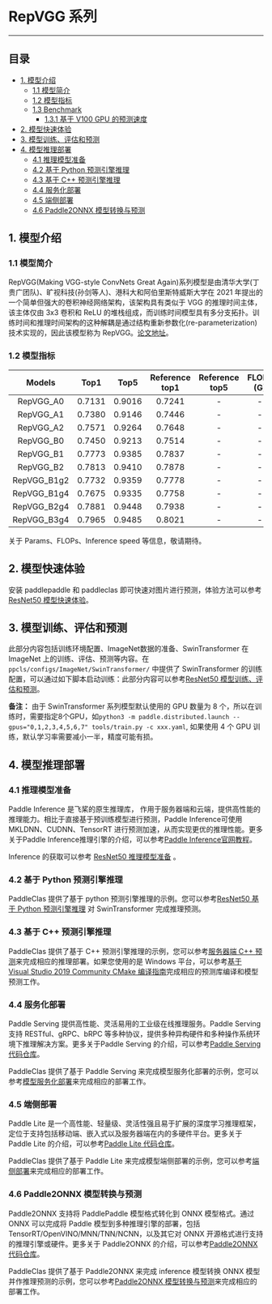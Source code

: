 # RepVGG 系列
-----

## 目录

- [1. 模型介绍](#1)
    - [1.1 模型简介](#1.1)
    - [1.2 模型指标](#1.2)
    - [1.3 Benchmark](#1.3)
      - [1.3.1 基于 V100 GPU 的预测速度](#1.3.1)
- [2. 模型快速体验](#2)
- [3. 模型训练、评估和预测](#3)
- [4. 模型推理部署](#4)
  - [4.1 推理模型准备](#4.1)
  - [4.2 基于 Python 预测引擎推理](#4.2)
  - [4.3 基于 C++ 预测引擎推理](#4.3)
  - [4.4 服务化部署](#4.4)
  - [4.5 端侧部署](#4.5)
  - [4.6 Paddle2ONNX 模型转换与预测](#4.6)

<a name='1'></a>

## 1. 模型介绍

<a name='1.1'></a>

### 1.1 模型简介

RepVGG(Making VGG-style ConvNets Great Again)系列模型是由清华大学(丁贵广团队)、旷视科技(孙剑等人)、港科大和阿伯里斯特威斯大学在 2021 年提出的一个简单但强大的卷积神经网络架构，该架构具有类似于 VGG 的推理时间主体，该主体仅由 3x3 卷积和 ReLU 的堆栈组成，而训练时间模型具有多分支拓扑。训练时间和推理时间架构的这种解耦是通过结构重新参数化(re-parameterization)技术实现的，因此该模型称为 RepVGG。[论文地址](https://arxiv.org/abs/2101.03697)。

<a name='1.2'></a>

### 1.2 模型指标

| Models           | Top1 | Top5 | Reference<br>top1 | Reference<br>top5 | FLOPs<br>(G) | Params<br>(M) |
|:--:|:--:|:--:|:--:|:--:|:--:|:--:|
| RepVGG_A0 | 0.7131 | 0.9016 | 0.7241   | - | - | - |
| RepVGG_A1 | 0.7380 | 0.9146 | 0.7446   | - | - | - |
| RepVGG_A2 | 0.7571 | 0.9264 | 0.7648   | - | - | - |
| RepVGG_B0 | 0.7450 | 0.9213 | 0.7514   | - | - | - |
| RepVGG_B1 | 0.7773 | 0.9385 | 0.7837   | - | - | - |
| RepVGG_B2 | 0.7813 | 0.9410 | 0.7878   | - | - | - |
| RepVGG_B1g2 | 0.7732 | 0.9359 | 0.7778 | - | - | - |
| RepVGG_B1g4 | 0.7675 | 0.9335 | 0.7758 | - | - | - |
| RepVGG_B2g4 | 0.7881 | 0.9448 | 0.7938 | - | - | - |
| RepVGG_B3g4 | 0.7965 | 0.9485 | 0.8021 | - | - | - |

关于 Params、FLOPs、Inference speed 等信息，敬请期待。

<a name="2"></a>  

## 2. 模型快速体验

安装 paddlepaddle 和 paddleclas 即可快速对图片进行预测，体验方法可以参考[ResNet50 模型快速体验](./ResNet.md#2-模型快速体验)。

<a name="3"></a>

## 3. 模型训练、评估和预测


此部分内容包括训练环境配置、ImageNet数据的准备、SwinTransformer 在 ImageNet 上的训练、评估、预测等内容。在 `ppcls/configs/ImageNet/SwinTransformer/` 中提供了 SwinTransformer 的训练配置，可以通过如下脚本启动训练：此部分内容可以参考[ResNet50 模型训练、评估和预测](./ResNet.md#3-模型训练评估和预测)。

**备注：** 由于 SwinTransformer 系列模型默认使用的 GPU 数量为 8 个，所以在训练时，需要指定8个GPU，如`python3 -m paddle.distributed.launch --gpus="0,1,2,3,4,5,6,7" tools/train.py -c xxx.yaml`, 如果使用 4 个 GPU 训练，默认学习率需要减小一半，精度可能有损。


<a name="4"></a>

## 4. 模型推理部署

<a name="4.1"></a>

### 4.1 推理模型准备

Paddle Inference 是飞桨的原生推理库， 作用于服务器端和云端，提供高性能的推理能力。相比于直接基于预训练模型进行预测，Paddle Inference可使用 MKLDNN、CUDNN、TensorRT 进行预测加速，从而实现更优的推理性能。更多关于Paddle Inference推理引擎的介绍，可以参考[Paddle Inference官网教程](https://www.paddlepaddle.org.cn/documentation/docs/zh/guides/infer/inference/inference_cn.html)。

Inference 的获取可以参考 [ResNet50 推理模型准备](./ResNet.md#41-推理模型准备) 。

<a name="4.2"></a>

### 4.2 基于 Python 预测引擎推理

PaddleClas 提供了基于 python 预测引擎推理的示例。您可以参考[ResNet50 基于 Python 预测引擎推理](./ResNet.md#42-基于-python-预测引擎推理) 对 SwinTransformer 完成推理预测。

<a name="4.3"></a>

### 4.3 基于 C++ 预测引擎推理

PaddleClas 提供了基于 C++ 预测引擎推理的示例，您可以参考[服务器端 C++ 预测](../inference_deployment/cpp_deploy.md)来完成相应的推理部署。如果您使用的是 Windows 平台，可以参考[基于 Visual Studio 2019 Community CMake 编译指南](../inference_deployment/cpp_deploy_on_windows.md)完成相应的预测库编译和模型预测工作。

<a name="4.4"></a>

### 4.4 服务化部署

Paddle Serving 提供高性能、灵活易用的工业级在线推理服务。Paddle Serving 支持 RESTful、gRPC、bRPC 等多种协议，提供多种异构硬件和多种操作系统环境下推理解决方案。更多关于Paddle Serving 的介绍，可以参考[Paddle Serving 代码仓库](https://github.com/PaddlePaddle/Serving)。

PaddleClas 提供了基于 Paddle Serving 来完成模型服务化部署的示例，您可以参考[模型服务化部署](../inference_deployment/paddle_serving_deploy.md)来完成相应的部署工作。

<a name="4.5"></a>

### 4.5 端侧部署

Paddle Lite 是一个高性能、轻量级、灵活性强且易于扩展的深度学习推理框架，定位于支持包括移动端、嵌入式以及服务器端在内的多硬件平台。更多关于 Paddle Lite 的介绍，可以参考[Paddle Lite 代码仓库](https://github.com/PaddlePaddle/Paddle-Lite)。

PaddleClas 提供了基于 Paddle Lite 来完成模型端侧部署的示例，您可以参考[端侧部署](../inference_deployment/paddle_lite_deploy.md)来完成相应的部署工作。

<a name="4.6"></a>

### 4.6 Paddle2ONNX 模型转换与预测

Paddle2ONNX 支持将 PaddlePaddle 模型格式转化到 ONNX 模型格式。通过 ONNX 可以完成将 Paddle 模型到多种推理引擎的部署，包括TensorRT/OpenVINO/MNN/TNN/NCNN，以及其它对 ONNX 开源格式进行支持的推理引擎或硬件。更多关于 Paddle2ONNX 的介绍，可以参考[Paddle2ONNX 代码仓库](https://github.com/PaddlePaddle/Paddle2ONNX)。

PaddleClas 提供了基于 Paddle2ONNX 来完成 inference 模型转换 ONNX 模型并作推理预测的示例，您可以参考[Paddle2ONNX 模型转换与预测](@shuilong)来完成相应的部署工作。
